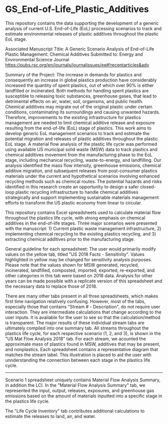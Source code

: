 # GS_End-of-Life_Plastic_Additives
This repository contains the data supporting the development of a generic analysis of current U.S. End-of-Life (EoL) processing scenarios to track and estimate environmental releases of plastic additives throughout the plastic EoL stage.

Associated Manuscript Title: A Generic Scenario Analysis of End-of-Life Plastic Management: Chemical Additives 
Submitted to: Energy and Environmental Science Journal
https://pubs.rsc.org/en/journals/journalissues/ee#!recentarticles&adv


Summary of the Project:
The increase in demands for plastics and consequently an increase in global plastics production have considerably increased the quantity of spent plastics, out of which over 90% is either landfilled or incinerated. Both methods for handling spent plastics are susceptible to releasing toxic substances, greenhouse gases, that lead to detrimental effects on air, water, soil, organisms, and public health. Chemical additives may migrate out of the original plastic under certain conditions, contaminating its surroundings and causing unwanted hazards. Therefore, improvements to the existing infrastructure for plastics management are needed to limit chemical additive release and exposure resulting from the end-of-life (EoL) stage of plastics. This work aims to develop generic EoL management scenarios to track and estimate the potential migration and releases of plastic additives throughout the plastic EoL stage. A material flow analysis of the plastic life cycle was performed using available US municipal solid waste (MSW) data to track plastics and chemical additives movement from the manufacturing phase to the EoL stage, including mechanical recycling, waste-to-energy, and landfilling. Our analysis identified the mass flow intensity, greenhouse emissions, chemical additive migration, and subsequent releases from post-consumer plastics materials under the current and hypothetical scenarios involving enhanced recycling methods such as chemical routes. The potential hazards and risks identified in this research create an opportunity to design a safer closed-loop plastic recycling infrastructure to handle chemical additives strategically and support implementing sustainable materials management efforts to transform the US plastic economy from linear to circular.


This repository contains Excel spreadsheets used to calculate material flow throughout the plastics life cycle, with strong emphasis on chemical additives in the end-of-life stages. Three major scenarios were presented with the manuscript: 1) Current plastic waste management infrastructure, 2) implementing chemical recycling to the existing plastics recycling, and 3) extracting chemical additives prior to the manufacturing stage. 

General guideline for each spreadsheet: The user would primarily modify values on the yellow tab, titled "US 2018 Facts - Sensitivity". Values highlighted in yellow may be changed for sensitivity analysis purposes. Please note that the values shown for MSW generated, recycled, incinerated, landfilled, composted, imported, exported, re-exported, and other categories in this tab were based on 2018 data. Analysis for other years can be made possible with a replicate version of this spreadsheet and the necessary data to replace those of 2018.

There are many other tabs present in all three spreadsheets, which makes first time navigation relatively confusing. However, most of the tabs, especially those that contains "Stream # - Description", do not require user interaction. They are intermediate calculations that change according to the user inputs. It is available for the user to see so that the calculation/method is transparent. The major results of these individual stream tabs are ultimately compiled into one summary tab. All streams throughout the plastics life cycle, for each respective scenario (1, 2, and 3), is shown in the "US Mat Flow Analysis 2018" tab. For each stream, we acounted the approximate mass of plastics found in MSW, additives that may be present, and nonplastics. Each spreadsheet contains a representative diagram that matches the stream label. This illustration is placed to aid the user with unnderstanding the connection between each stage in the plastics life cycle.


_____________________________________

Scenario 1 spreadsheet uniquely contains Material Flow Analysis Summary, in addition the LCI. In the "Material Flow Analysis Summary" tab, we represented the input, output, releases, exposures, and greenhouse gas emissions based on the amount of materials inputted into a specific stage in the plastics life cycle. 

The "Life Cycle Inventory" tab contributes additional calculations to estimate the releases to land, air, and water. 
